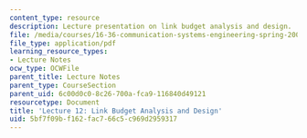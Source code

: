 ```yaml
---
content_type: resource
description: Lecture presentation on link budget analysis and design.
file: /media/courses/16-36-communication-systems-engineering-spring-2009/5bf7f09bf162fac766c5c969d2959317_MIT16_36s09_lec12.pdf
file_type: application/pdf
learning_resource_types:
- Lecture Notes
ocw_type: OCWFile
parent_title: Lecture Notes
parent_type: CourseSection
parent_uid: 6c00d0c0-8c26-700a-fca9-116840d49121
resourcetype: Document
title: 'Lecture 12: Link Budget Analysis and Design'
uid: 5bf7f09b-f162-fac7-66c5-c969d2959317
---
```

